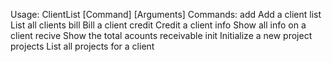 Usage: ClientList [Command] [Arguments]
Commands:
        add             Add a client
        list            List all clients
        bill            Bill a client
        credit          Credit a client
        info            Show all info on a client
        recive          Show the total acounts receivable
        init            Initialize a new project
        projects        List all projects for a client